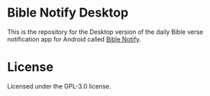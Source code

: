# Bible Notify Desktop

This is the repository for the Desktop version of the daily Bible verse notification app for Android called [Bible Notify](https://github.com/BibleNotify/BibleNotify).

# License

Licensed under the GPL-3.0 license.
